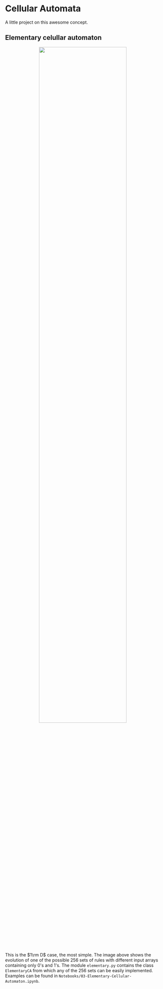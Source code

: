 # Cellular Automata
A little project on this awesome concept.

## Elementary celullar automaton
<p align="center">
  <img src="./Notebooks/output-75/evolution.gif" width = "75%">
</p>

This is the $1\rm D$ case, the most simple. The image above shows the evolution of one of the possible $256$ sets of rules with different input arrays containing only $0$'s and $1$'s. The module `elementary.py` contains the class `ElementaryCA` from which any of the $256$ sets can be easily implemented. Examples can be found in `Notebooks/03-Elementary-Cellular-Automaton.ipynb`.
